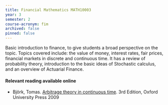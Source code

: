 ```yaml
---
title: Financial Mathematics MATH10003
year: 3
semester: 2
course-acronym: fim
archived: false
pinned: false
---
```


Basic introduction to finance, to give students a broad perspective on the topic. Topics covered include: the value of money, interest rates, fair prices, financial markets in discrete and continuous time. It has a review of probability theory, introduction to the basic ideas of Stochastic calculus, and an overview of Actuarial Finance.

#### Relevant reading available online

- Björk, Tomas. [Arbitrage theory in continuous time](https://discovered.ed.ac.uk/permalink/f/1s15qcp/TN_cdi_scopus_primary_601174437). 3rd Edition, Oxford University Press 2009